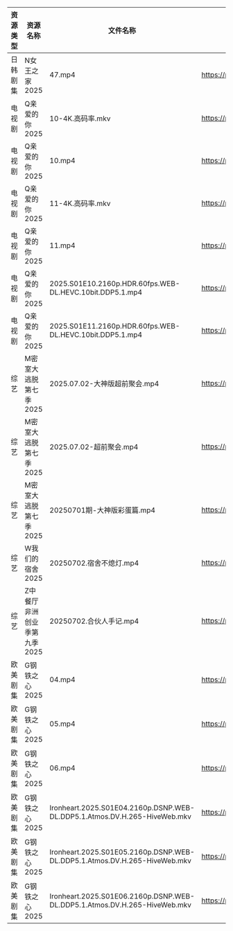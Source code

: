 | 资源类型 | 资源名称             | 文件名称                                                                      | 分享链接                                | 更新时间                |
| ---- | ---------------- | ------------------------------------------------------------------------- | ----------------------------------- | ------------------- |
| 日韩剧集 | N女王之家2025        | 47.mp4                                                                    | https://pan.quark.cn/s/a85463f38f49 | 2025-07-02 16:29:14 |
| 电视剧  | Q亲爱的你2025        | 10-4K.高码率.mkv                                                             | https://pan.quark.cn/s/1daa10912099 | 2025-07-02 16:30:24 |
| 电视剧  | Q亲爱的你2025        | 10.mp4                                                                    | https://pan.quark.cn/s/1daa10912099 | 2025-07-02 16:30:41 |
| 电视剧  | Q亲爱的你2025        | 11-4K.高码率.mkv                                                             | https://pan.quark.cn/s/1daa10912099 | 2025-07-02 16:30:19 |
| 电视剧  | Q亲爱的你2025        | 11.mp4                                                                    | https://pan.quark.cn/s/1daa10912099 | 2025-07-02 16:30:38 |
| 电视剧  | Q亲爱的你2025        | 2025.S01E10.2160p.HDR.60fps.WEB-DL.HEVC.10bit.DDP5.1.mp4                  | https://pan.quark.cn/s/1daa10912099 | 2025-07-02 16:30:29 |
| 电视剧  | Q亲爱的你2025        | 2025.S01E11.2160p.HDR.60fps.WEB-DL.HEVC.10bit.DDP5.1.mp4                  | https://pan.quark.cn/s/1daa10912099 | 2025-07-02 16:30:33 |
| 综艺   | M密室大逃脱第七季2025    | 2025.07.02-大神版超前聚会.mp4                                                    | https://pan.quark.cn/s/2355829faf33 | 2025-07-02 16:41:23 |
| 综艺   | M密室大逃脱第七季2025    | 2025.07.02-超前聚会.mp4                                                       | https://pan.quark.cn/s/2355829faf33 | 2025-07-02 16:41:28 |
| 综艺   | M密室大逃脱第七季2025    | 20250701期-大神版彩蛋篇.mp4                                                      | https://pan.quark.cn/s/2355829faf33 | 2025-07-02 16:41:38 |
| 综艺   | W我们的宿舍2025       | 20250702.宿舍不熄灯.mp4                                                        | https://pan.quark.cn/s/f9a388d84b7d | 2025-07-02 16:42:51 |
| 综艺   | Z中餐厅非洲创业季第九季2025 | 20250702.合伙人手记.mp4                                                        | https://pan.quark.cn/s/b593f5a4180b | 2025-07-02 16:43:25 |
| 欧美剧集 | G钢铁之心2025        | 04.mp4                                                                    | https://pan.quark.cn/s/1f168534354f | 2025-07-02 16:22:51 |
| 欧美剧集 | G钢铁之心2025        | 05.mp4                                                                    | https://pan.quark.cn/s/1f168534354f | 2025-07-02 16:22:43 |
| 欧美剧集 | G钢铁之心2025        | 06.mp4                                                                    | https://pan.quark.cn/s/1f168534354f | 2025-07-02 16:22:48 |
| 欧美剧集 | G钢铁之心2025        | Ironheart.2025.S01E04.2160p.DSNP.WEB-DL.DDP5.1.Atmos.DV.H.265-HiveWeb.mkv | https://pan.quark.cn/s/1f168534354f | 2025-07-02 16:22:55 |
| 欧美剧集 | G钢铁之心2025        | Ironheart.2025.S01E05.2160p.DSNP.WEB-DL.DDP5.1.Atmos.DV.H.265-HiveWeb.mkv | https://pan.quark.cn/s/1f168534354f | 2025-07-02 16:23:00 |
| 欧美剧集 | G钢铁之心2025        | Ironheart.2025.S01E06.2160p.DSNP.WEB-DL.DDP5.1.Atmos.DV.H.265-HiveWeb.mkv | https://pan.quark.cn/s/1f168534354f | 2025-07-02 16:23:05 |
